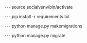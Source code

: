 --- source socialvenv/bin/activate

--- pip install -r requirements.txt


--- python manage.py makemigrations

--- python manage.py migrate
